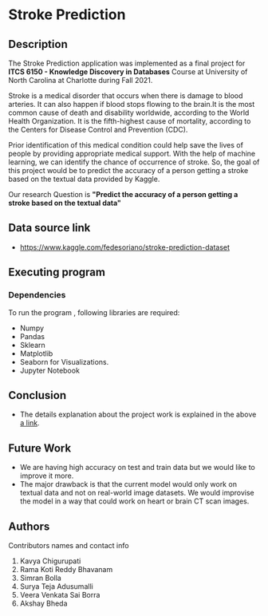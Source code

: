 # Stroke Prediction
## Description
The Stroke Prediction application was implemented as a final project for **ITCS 6150 - Knowledge Discovery in Databases** Course at University of North Carolina at Charlotte during Fall 2021.

Stroke is a medical disorder that occurs when there is damage to blood arteries. It can also happen if blood stops flowing to the brain.It is the most common cause of death and disability worldwide, according to the World Health Organization. It is the fifth-highest cause of mortality, according to the Centers for Disease Control and Prevention (CDC).

Prior identification of this medical condition could help save the lives of people by providing appropriate medical support. With the help of machine learning, we can identify the chance of occurrence of stroke. So, the goal of this project would be to predict the accuracy of a person getting a stroke based on the textual data provided by Kaggle.

Our research Question is **"Predict the accuracy of a person getting a stroke based on the textual data"**

## Data source link
* https://www.kaggle.com/fedesoriano/stroke-prediction-dataset



## Executing program
### Dependencies

To run the program , following libraries are required:

* Numpy
* Pandas
* Sklearn
* Matplotlib
* Seaborn for Visualizations.
* Jupyter Notebook
## Conclusion

* The details explanation about the project work is explained in the above [a link](Conclusion.docx).



## Future Work

* We are having high accuracy on test and train data but we would like to improve it more.
* The major drawback is that the current model would only work on textual data and not on real-world image datasets. We would improvise the model in a way that could work on heart or brain CT scan images.

## Authors

Contributors names and contact info

1. Kavya Chigurupati
2. Rama Koti Reddy Bhavanam
3. Simran Bolla
4. Surya Teja Adusumalli
5. Veera Venkata Sai Borra
6. Akshay Bheda
